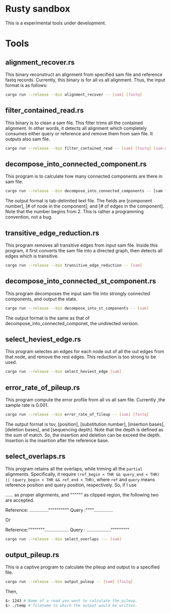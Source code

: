 # Rusty sandbox

This is a experimental tools under development.

# Tools

## alignment_recover.rs

This binary reconstruct an alignment from specified sam file and reference fastq records.
Currently, this binary is for all vs all alignment. Thus, the input format is as follows:
```bash
cargo run --release --bin alignment_recover -- [sam] [fastq]
```

## filter_contained_read.rs

This binary is to clean a sam file. This filter trims all the contained alignment. In other
words, it detects all alignment which completely consumes either query or reference and remove them from
sam file. It outputs also sam file.

```bash
cargo run --release --bin filter_contained_read -- [sam] [fastq] [sam-output] [fastq-output]
```

## decompose_into_connected_component.rs

This program is to calculate how many connected components are there in sam file.
```bash
cargo run --release --bin decompose_into_connected_components -- [sam file]
```
The output format is tab-delimited text file. The fields are [component number], [# of node in the component], and [# of edges in the component]. Note that the number begins from 2. This is rather a programming convention, not a bug.


## transitive_edge_reduction.rs

This program removes all transitive edges from input sam file.
Inside this program, it first converts the sam file into a directed graph, then
detects all edges which is transitive.
```bash
cargo run --release --bin transitive_edge_reduction -- [sam]
```

## decompose_into_connected_st_component.rs

This program decomposes the input sam file into strongly connected components, and output the stats.
```bash
cargo run --release --bin decompose_into_st_components -- [sam]
```
The output format is the same as that of decompose_into_connected_componet, the undirected version.

## select_heviest_edge.rs

This program selectes an edges for each node out of all the out edges from that node, and remove the rest edges.
This reduction is too strong to be used.
```bash
cargo run --release --bin select_heviest_edge [sam]
```

## error_rate_of_pileup.rs

This program compute the error profile from all vs all sam file. Currently ,the sample rate is 0.001.
```bash
cargo run --release --bin error_rate_of_fileup -- [sam] [fastq]
```
The output format is tsv, [position], [substitution number], [insertion bases], [deletion bases], and [sequencing depth]. Note that the depth is defined as the sum of match. So, the insertion and deletion can be exceed the depth. Insertion is the insertion after the reference base.


## select_overlaps.rs
This program retains all the overlaps, while triming all the `partial` alignments.
Specifically, it require  `(ref_begin < THR && query_end < THR) || (query_begin < THR && ref_end < THR)`,
where `ref` and `query` means reference position and query position, respectively. So, if I use

...... as proper alignments, and """""" as clipped region, the following two are accepted.


Reference:    ...............""""""""""
Query    :""""...............

Or

Reference:""""""""...................
Query    :        ..................."""""""""

```bash
cargo run --release --bin select_overlaps --- [sam]
```

## output_pileup.rs

This is a  captive program to calculate the pileup and output to a specified file.
```bash
cargo run --release --bin output_puleup -- [sam] [fastq] 
```

Then,
```bash
$> 1243 # Name of a read you want to calculate the pileup.
$> ./temp # filename to which the output would be written.
```
